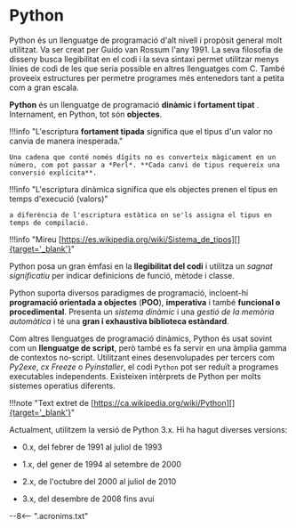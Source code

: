 # Python

Python és un llenguatge de programació d'alt nivell i propòsit general molt utilitzat.
Va ser creat per Guido van Rossum l'any 1991. La seva filosofia de disseny busca llegibilitat en el codi i la seva sintaxi permet utilitzar menys línies de codi de les que seria possible en altres llenguatges com C.
També proveeix estructures per permetre programes més entenedors tant a petita com a gran escala.

**Python** és un llenguatge de programació **dinàmic i fortament tipat** . Internament, en Python, tot són **objectes**.

!!!info "L'escriptura **fortament tipada** significa que el tipus d'un valor no canvia de manera inesperada."

    Una cadena que conté només dígits no es converteix màgicament en un número, com pot passar a *Perl*. **Cada canvi de tipus requereix una conversió explícita**.

!!!info "L'escriptura dinàmica significa que els objectes prenen el tipus en temps d'execució (valors)"

    a diferència de l'escriptura estàtica on se'ls assigna el tipus en temps de compilació.

!!!info "Mireu [https://es.wikipedia.org/wiki/Sistema_de_tipos][]{target='_blank'}"

Python posa un gran èmfasi en la **llegibilitat del codi** i utilitza un *sagnat significatiu* per indicar definicions de funció, mètode i classe.

Python suporta diversos paradigmes de programació, incloent-hi **programació orientada a objectes** (**POO**), **imperativa** i també **funcional o procedimental**. Presenta un *sistema dinàmic* i una *gestió de la memòria automàtica* i té una **gran i exhaustiva biblioteca estàndard**.

Com altres llenguatges de programació dinàmics, Python és usat sovint com un **llenguatge de script**, però també es fa servir en una àmplia gamma de contextos no-script. Utilitzant eines desenvolupades per tercers com *Py2exe*, *cx Freeze* o *Pyinstaller*, el codi `Python` pot ser reduït a programes executables independents. Existeixen intèrprets de Python per molts sistemes operatius diferents.

!!!note "Text extret de [https://ca.wikipedia.org/wiki/Python][]{target='_blank'}"

Actualment, utilitzem la versió de Python 3.x. Hi ha hagut diverses versions:

* 0.x, del febrer de 1991 al juliol de 1993

* 1.x, del gener de 1994 al setembre de 2000

* 2.x, de l'octubre del 2000 al juliol de 2010

* 3.x, del desembre de 2008 fins avui

 
[MicroPython]:  							https://micropython.org/                "MicroPython"
[https://ca.wikipedia.org/wiki/Python]:     https://ca.wikipedia.org/wiki/Python	"Python a la Wikipedia"
[https://es.wikipedia.org/wiki/Sistema_de_tipos]:   https://es.wikipedia.org/wiki/Sistema_de_tipos  "Sistemes de tipus"
--8<-- ".acronims.txt"
